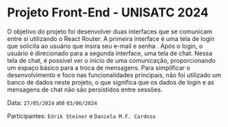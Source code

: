 # Projeto Front-End - UNISATC 2024  

O objetivo do projeto foi desenvolver duas interfaces que se comunicam entre si utilizando o React Router. A primeira interface é uma tela de login que solicita ao usuário que insira seu e-mail e senha . Após o login, o usuário é direcionado para a segunda interface, uma tela de chat. Nessa tela de chat, é possível ver o início de uma comunicação, proporcionando um espaço básico para a troca de mensagens. Para simplificar o desenvolvimento e foco nas funcionalidades principais, não foi utilizado um banco de dados neste projeto, o que significa que os dados de login e as mensagens de chat não são persistidos entre sessões.

Data: `27/05/2024` até `03/06/2024`

Participantes: `Edrik Steiner` e `Daniela M.F. Cardoso`